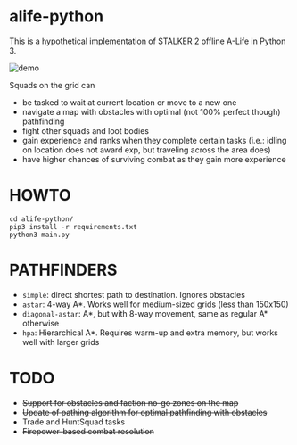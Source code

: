 # alife-python
This is a hypothetical implementation of STALKER 2 offline A-Life in Python 3.

![demo](https://media4.giphy.com/media/v1.Y2lkPTc5MGI3NjExOThnZzhzbno1NmU1YXJ3eTE0ZzV0cHRoZjY0OHpjYjdwam5tenByZCZlcD12MV9pbnRlcm5hbF9naWZfYnlfaWQmY3Q9Zw/VVh03jGxzHFca1aLjQ/giphy.gif)

Squads on the grid can
- be tasked to wait at current location or move to a new one
- navigate a map with obstacles with optimal (not 100% perfect though) pathfinding
- fight other squads and loot bodies
- gain experience and ranks when they complete certain tasks (i.e.: idling on location does not award exp, but traveling across the area does)
- have higher chances of surviving combat as they gain more experience

# HOWTO
    cd alife-python/
    pip3 install -r requirements.txt
    python3 main.py

# PATHFINDERS
- `simple`: direct shortest path to destination. Ignores obstacles
- `astar`: 4-way A*. Works well for medium-sized grids (less than 150x150)
- `diagonal-astar`: A*, but with 8-way movement, same as regular A* otherwise
- `hpa`: Hierarchical A*. Requires warm-up and extra memory, but works well with larger grids

# TODO
- ~~Support for obstacles and faction no-go zones on the map~~
- ~~Update of pathing algorithm for optimal pathfinding with obstacles~~
- Trade and HuntSquad tasks
- ~~Firepower-based combat resolution~~
